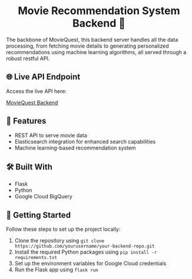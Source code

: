 <!-- Heading for the Project Title -->
<h1 align="center">Movie Recommendation System Backend 🔧</h1>

<!-- Description -->
<p>The backbone of MovieQuest, this backend server handles all the data processing, from fetching movie details to generating personalized recommendations using machine learning algorithms, all served through a robust restful API.</p>

<!-- Live API Endpoint -->
<h2>🌐 Live API Endpoint</h2>
<p>Access the live API here:</p>
<p><a href="https://backend-a2-2-62asncaisq-oa.a.run.app" target="_blank">MovieQuest Backend</a></p>

<!-- Features -->
<h2>🚀 Features</h2>
<ul>
  <li>REST API to serve movie data</li>
  <li>Elasticsearch integration for enhanced search capabilities</li>
  <li>Machine learning-based recommendation system</li>
</ul>

<!-- Technologies Used -->
<h2>🛠️ Built With</h2>
<ul>
  <li>Flask</li>
  <li>Python</li>
  <li>Google Cloud BigQuery</li>
</ul>

<!-- Getting Started -->
<h2>🏁 Getting Started</h2>
<p>Follow these steps to set up the project locally:</p>
<ol>
  <li>Clone the repository using <code>git clone https://github.com/yourusername/your-backend-repo.git</code></li>
  <li>Install the required Python packages using <code>pip install -r requirements.txt</code></li>
  <li>Set up the environment variables for Google Cloud credentials</li>
  <li>Run the Flask app using <code>flask run</code></li>
</ol>
